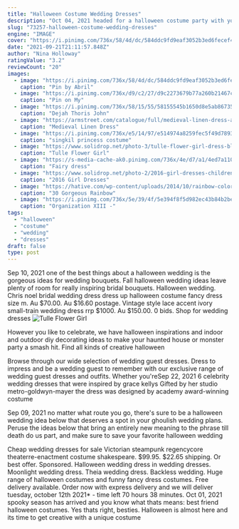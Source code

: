 ```yaml
---
title: "Halloween Costume Wedding Dresses"
description: "Oct 04, 2021 headed for a halloween costume party with your so this year? dont worry, weve got you covered. Weve compiled 10 scarily fun couples costumes for 2021 that are guaranteed to make"
slug: "73257-halloween-costume-wedding-dresses"
engine: "IMAGE"
cover: "https://i.pinimg.com/736x/58/4d/dc/584ddc9fd9eaf3052b3ed6fecef49242.jpg"
date: "2021-09-21T21:11:57.848Z"
author: "Nina Holloway"
ratingValue: "3.2"
reviewCount: "20"
images:
  - image: "https://i.pinimg.com/736x/58/4d/dc/584ddc9fd9eaf3052b3ed6fecef49242.jpg"
    caption: "Pin by Abril"
  - image: "https://i.pinimg.com/736x/d9/c2/27/d9c2273679b77a260b21467c5ffeb28e.jpg"
    caption: "Pin on My"
  - image: "https://i.pinimg.com/736x/58/15/55/58155545b1650d8e5ab867352a72bc10--cosplay-ideas-cosplay-costumes.jpg"
    caption: "Dejah Thoris John"
  - image: "https://armstreet.com/catalogue/full/medieval-linen-dress-and-suede-bodice-lady-of-the-lake-4.jpg"
    caption: "Medieval Linen Dress"
  - image: "https://i.pinimg.com/736x/e5/14/97/e514974a8259fec5f49d789330ebead7--princess-costumes-dance-costumes.jpg"
    caption: "singkil princess costume"
  - image: "https://www.solidrop.net/photo-3/tulle-flower-girl-dress-black-baby-kids-tutu-dress-princess-party-ball-gown-children-pageant-birthday-dresses-halloween-costume.jpg"
    caption: "Tulle Flower Girl"
  - image: "https://s-media-cache-ak0.pinimg.com/736x/4e/d7/a1/4ed7a1105591695250cfb92c2f79d02f.jpg"
    caption: "Fairy dress"
  - image: "https://www.solidrop.net/photo-2/2016-girl-dresses-children-clothing-party-princess-baby-girls-wedding-dress-winter-long-sleeve-kids-clothes-4-12y.jpg"
    caption: "2016 Girl Dresses"
  - image: "https://hative.com/wp-content/uploads/2014/10/rainbow-colored-dress/4-rainbow-colored-dress-designs.jpg"
    caption: "30 Gorgeous Rainbow"
  - image: "https://i.pinimg.com/736x/5e/39/4f/5e394f8f5d982ec43b84b2bee109cdd3.jpg"
    caption: "Organization XIII -"
tags:
  - "halloween"
  - "costume"
  - "wedding"
  - "dresses"
draft: false
type: post
---
```


Sep 10, 2021 one of the best things about a halloween wedding is the gorgeous ideas for wedding bouquets. Fall halloween wedding ideas leave plenty of room for really inspiring bridal bouquets. Halloween wedding. Chris noel bridal wedding dress dress up halloween costume fancy dress size m. Au $70.00. Au $16.60 postage. Vintage style lace accent ivory small-train wedding dress rrp $1000. Au $150.00. 0 bids.  Shop for wedding dresses
![Tulle Flower Girl](https://www.solidrop.net/photo-3/tulle-flower-girl-dress-black-baby-kids-tutu-dress-princess-party-ball-gown-children-pageant-birthday-dresses-halloween-costume.jpg "Tulle Flower Girl")

However you like to celebrate, we have halloween inspirations and indoor and outdoor diy decorating ideas to make your haunted house or monster party a smash hit. Find all kinds of creative halloween
<!--inArticleAds-->

<!--galleryOne-->

Browse through our wide selection of wedding guest dresses. Dress to impress and be a wedding guest to remember with our exclusive range of wedding guest dresses and outfits. Whether you'reSep 22, 2021 6 celebrity wedding dresses that were inspired by grace kellys  Gifted by her studio metro-goldwyn-mayer the dress was designed by academy award-winning costume
<!--inArticleAds-->

<!--galleryTwo-->

Sep 09, 2021 no matter what route you go, there's sure to be a halloween wedding idea below that deserves a spot in your ghoulish wedding plans. Peruse the ideas below that bring an entirely new meaning to the phrase till death do us part, and make sure to save your favorite halloween wedding
<!--galleryThree-->

Cheap wedding dresses for sale  Victorian steampunk regencycore theaterre-enactment costume shakespeare. $99.95. $22.65 shipping. Or best offer. Sponsored. Halloween wedding dress in wedding dresses. Moonlight wedding dress. Theia wedding dress. Backless wedding. Huge range of halloween costumes and funny fancy dress costumes. Free delivery available. Order now with express delivery and we will deliver tuesday, october 12th 2021* - time left 70 hours 38 minutes. Oct 01, 2021 spooky season has arrived and you know what thats means: best friend halloween costumes. Yes thats right, besties. Halloween is almost here and its time to get creative with a unique costume